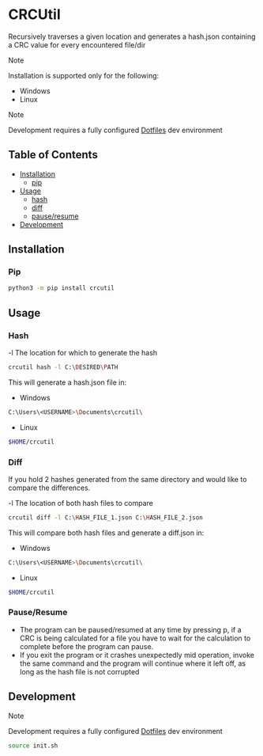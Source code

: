 # CRCUtil
Recursively traverses a given location and generates a hash.json containing a CRC value for every encountered file/dir

> [!NOTE]
> Installation is supported only for the following: 
> - Windows
> - Linux

> [!NOTE]
> Development requires a fully configured [Dotfiles](https://github.com/florez-carlos/dotfiles) dev environment <br>

## Table of Contents

* [Installation](#installation)
  * [pip](#pip)
* [Usage](#usage)
  * [hash](#hash)
  * [diff](#diff)
  * [pause/resume](#pauseresume)
* [Development](#development)

## Installation
### Pip
```bash
python3 -m pip install crcutil
```

## Usage

### Hash

-l The location for which to generate the hash

```bash
crcutil hash -l C:\DESIRED\PATH
```
This will generate a hash.json file in: <br >
- Windows
```bash
C:\Users\<USERNAME>\Documents\crcutil\
```
- Linux
```bash
$HOME/crcutil
```
### Diff
If you hold 2 hashes generated from the same directory and would like to compare the differences.

-l The location of both hash files to compare

```bash
crcutil diff -l C:\HASH_FILE_1.json C:\HASH_FILE_2.json
```

This will compare both hash files and generate a diff.json in:
- Windows
```bash
C:\Users\<USERNAME>\Documents\crcutil\
```
- Linux
```bash
$HOME/crcutil
```
### Pause/Resume 
- The program can be paused/resumed at any time by pressing p, if a CRC is being calculated for a file
you have to wait for the calculation to complete before the program can pause.
- If you exit the program or it crashes unexpectedly mid operation, invoke the same command and the program will continue where it left off,
as long as the hash file is not corrupted

## Development

> [!NOTE]
> Development requires a fully configured [Dotfiles](https://github.com/florez-carlos/dotfiles) dev environment <br>

```bash
source init.sh
```


